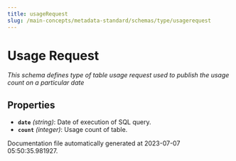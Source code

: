 ```yaml
---
title: usageRequest
slug: /main-concepts/metadata-standard/schemas/type/usagerequest
---
```


# Usage Request

*This schema defines type of table usage request used to publish the usage count on a particular date*

## Properties

- **`date`** *(string)*: Date of execution of SQL query.
- **`count`** *(integer)*: Usage count of table.


Documentation file automatically generated at 2023-07-07 05:50:35.981927.
